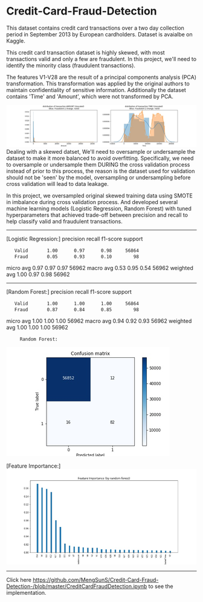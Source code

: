 # Credit-Card-Fraud-Detection

This dataset contains credit card transactions over a two day collection period in September 2013 by European cardholders. Dataset is avaialbe on Kaggle. 

This credit card transaction dataset is highly skewed, with most transactions valid and only a few are fraudulent. In this project, we'll need to identify the minority class (fraudulent transactions). 

The features V1-V28 are the result of a principal components analysis (PCA) transformation. This transformation was applied by the original authors to maintain confidentiality of sensitive information. Additionally the dataset contains 'Time' and 'Amount', which were not transformed by PCA. 

![image](https://github.com/MengSunS/Credit-Card-Fraud-Detection-/raw/master/Amount&Time.jpg)
Dealing with a skewed datset, We'll need to oversample or undersample the dataset to make it more balanced to avoid overfitting. Specifically, we need to oversample or undersample them DURING the cross validation process instead of prior to this process, the reason is the dataset used for validation should not be 'seen' by the model, oversampling or undersampling before cross validation will lead to data leakage. 

In this project, we oversampled original skewed training data using SMOTE in imbalance during cross validation process. And developed several machine learning models (Logistic Regression, Random Forest) with tuned hyperparameters that achieved trade-off between precision and recall to help classify valid and fraudulent transactions.

------------------------------------------------------------
[Logistic Regression:]
              precision    recall  f1-score   support

       Valid       1.00      0.97      0.98     56864
       Fraud       0.05      0.93      0.10        98

   micro avg       0.97      0.97      0.97     56962
   macro avg       0.53      0.95      0.54     56962
weighted avg       1.00      0.97      0.98     56962

------------------------------------------------------------
[Random Forest:]
              precision    recall  f1-score   support

       Valid       1.00      1.00      1.00     56864
       Fraud       0.87      0.84      0.85        98

   micro avg       1.00      1.00      1.00     56962
   macro avg       0.94      0.92      0.93     56962
weighted avg       1.00      1.00      1.00     56962


         Random Forest:
![image](https://github.com/MengSunS/Credit-Card-Fraud-Detection-/raw/master/ConfusionMatrix_rf.jpg)


[Feature Importance:]
![image](https://github.com/MengSunS/Credit-Card-Fraud-Detection-/raw/master/feature_importance.jpg)

------------------------------------------------
Click here https://github.com/MengSunS/Credit-Card-Fraud-Detection-/blob/master/CreditCardFraudDetection.ipynb to see the implementation.
